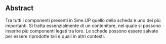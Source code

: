 ## Abstract
Tra tutti i componenti presenti in Sme.UP quello della scheda è uno dei più importanti.
Si tratta essenzialmente di un contenitore, nel quale si possono inserire più componenti legati tra loro.
Le schede possono essere salvate per essere riprodotte tali e quali in altri contesti.
